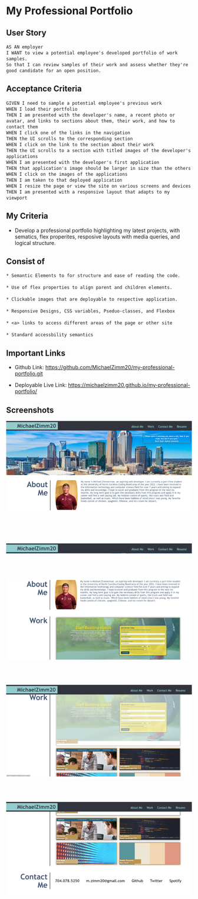 # My Professional Portfolio



## User Story 
```
AS AN employer 
I WANT to view a potential employee's developed portfolio of work samples.
So that I can review samples of their work and assess whether they're good candidate for an open position.
```



## Acceptance Criteria 

```
GIVEN I need to sample a potential employee's previous work
WHEN I load their portfolio
THEN I am presented with the developer's name, a recent photo or avatar, and links to sections about them, their work, and how to contact them
WHEN I click one of the links in the navigation
THEN the UI scrolls to the corresponding section
WHEN I click on the link to the section about their work
THEN the UI scrolls to a section with titled images of the developer's applications
WHEN I am presented with the developer's first application
THEN that application's image should be larger in size than the others
WHEN I click on the images of the applications
THEN I am taken to that deployed application
WHEN I resize the page or view the site on various screens and devices
THEN I am presented with a responsive layout that adapts to my viewport
```



## My Criteria 

* Develop a professional portfolio highlighting my latest projects, with sematics, flex properites, resposive layouts with media queries, and logical structure.



## Consist of 
```
* Semantic Elements to for structure and ease of reading the code.

* Use of flex properties to align parent and children elements.

* Clickable images that are deployable to respective application.

* Responsive Designs, CSS variables, Pseduo-classes, and Flexbox 

* <a> links to access different areas of the page or other site

* Standard accessbility semantics
```


## Important Links

* Github Link:  https://github.com/MichaelZimm20/my-professional-portfolio.git

* Deployable Live Link:  https://michaelzimm20.github.io/my-professional-portfolio/



## Screenshots

![My Professional Portfolio screenshots](./assets/images/initial%20page%20view.png "Initial Page View") 
<br/><br/><br/><br/><br/>

![My Professional Portfolio screenshots](./assets/images/Title%20and%20Navigation%20Section.png "Title and Nav Bar")
<br/><br/><br/><br/>

![My Professional Portfolio screenshots](./assets/images/main-section1.png "Top Page View") 
<br/><br/><br/><br/>

![My Professional Portfolio screenshots](./assets/images/main-section2.png "Middle Page View") 
<br/><br/><br/><br/>

![My Professional Portfolio screenshots](./assets/images/main-section3.png "Bottom Page View and Footer") 
<br/><br/><br/><br/>
